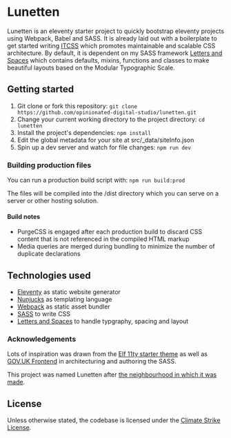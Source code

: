 # Lunetten

Lunetten is an eleventy starter project to quickly bootstrap eleventy projects
using Webpack, Babel and SASS. It is already laid out with a boilerplate to get
started writing
[ITCSS](https://www.xfive.co/blog/itcss-scalable-maintainable-css-architecture/)
which promotes maintainable and scalable CSS architecture. By default, it is
dependent on my SASS framework [Letters and
Spaces](https://github.com/opinionated-digital-studio/letters-and-spaces) which
contains defaults, mixins, functions and classes to make beautiful layouts based
on the Modular Typographic Scale.

## Getting started

1. Git clone or fork this repository: `git clone https://github.com/opinionated-digital-studio/lunetten.git`
2. Change your current working directory to the project directory: `cd lunetten` 
3. Install the project's dependencies: `npm install`
4. Edit the global metadata for your site at src/_data/siteInfo.json
5. Spin up a dev server and watch for file changes: `npm run dev`

### Building production files

You can run a production build script with: `npm run build:prod`

The files will be compiled into the /dist directory which you
can serve on a server or other hosting solution.

#### Build notes

- PurgeCSS is engaged after each production build to discard CSS content that is not referenced in the compiled HTML markup
- Media queries are merged during bundling to minimize the number of duplicate declarations

## Technologies used

- [Eleventy](https://www.11ty.dev/) as static website generator
- [Nunjucks](https://mozilla.github.io/nunjucks/) as templating language
- [Webpack](https://webpack.js.org/) as static asset bundler
- [SASS](https://sass-lang.com/) to write CSS
- [Letters and
  Spaces](https://github.com/opinionated-digital-studio/letters-and-spaces) to
  handle typgraphy, spacing and layout

### Acknowledgements

Lots of inspiration was drawn from the [Elf 11ty starter
theme](https://github.com/stowball/elf) as well as [GOV.UK
Frontend](https://github.com/alphagov/govuk-frontend) in architecturing and
authoring the SASS. 

This project was named Lunetten after [the neighbourhood in which it was
made](https://en.wikipedia.org/wiki/Lunetten).

## License

Unless otherwise stated, the codebase is licensed under the [Climate Strike
License](https://climatestrike.software/).
